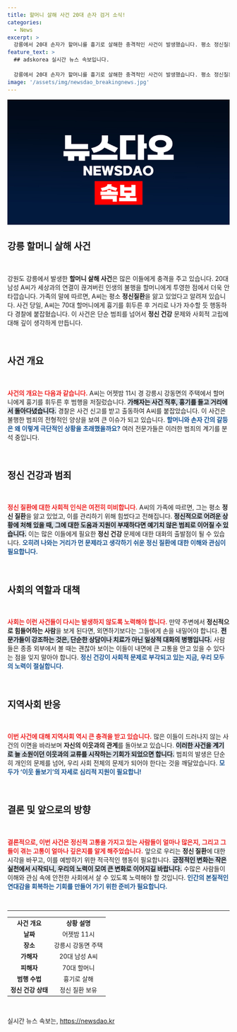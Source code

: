 ```yaml
---
title: 할머니 살해 사건 20대 손자 검거 소식!
categories:
  - News
excerpt: >
  강릉에서 20대 손자가 할머니를 흉기로 살해한 충격적인 사건이 발생했습니다. 평소 정신질환을 앓던 A 씨의 범행 경위가 주목받고 있습니다. 진실을 밝혀줄 사건의 이면, 당신은 어떤 생각을 갖고 있나요?
feature_text: >
  ## adskorea 실시간 뉴스 속보입니다.

  강릉에서 20대 손자가 할머니를 흉기로 살해한 충격적인 사건이 발생했습니다. 평소 정신질환을 앓던 A 씨의 범행 경위가 주목받고 있습니다. 진실을 밝혀줄 사건의 이면, 당신은 어떤 생각을 갖고 있나요?
image: '/assets/img/newsdao_breakingnews.jpg'
---
```


<p><img src="/assets/img/newsdao_breakingnews.jpg" alt="adskorea 속보" /></p>

<h2 data-ke-size="size26">강릉 할머니 살해 사건</h2>

<p data-ke-size="size16">&nbsp;</p>

<p data-ke-size="size16">강원도 강릉에서 발생한 <b>할머니 살해 사건</b>은 많은 이들에게 충격을 주고 있습니다. 20대 남성 A씨가 세상과의 연결이 끊겨버린 인생의 불행을 할머니에게 투영한 점에서 더욱 안타깝습니다. 가족의 말에 따르면, A씨는 평소 <b>정신질환</b>을 앓고 있었다고 알려져 있습니다. 사건 당일, A씨는 70대 할머니에게 흉기를 휘두른 후 거리로 나가 자수할 듯 행동하다 경찰에 붙잡혔습니다. 이 사건은 단순 범죄를 넘어서 <b>정신 건강</b> 문제와 사회적 고립에 대해 깊이 생각하게 만듭니다.</p>

<p data-ke-size="size16">&nbsp;</p>

<h2 data-ke-size="size26">사건 개요</h2>

<p data-ke-size="size16">&nbsp;</p>

<p><b><span style="color: #ee2323;">사건의 개요는 다음과 같습니다.</span></b> A씨는 어젯밤 11시 경 강릉시 강동면의 주택에서 할머니에게 흉기를 휘두른 후 범행을 저질렀습니다. <b><span style="background-color: #21538527;">가해자는 사건 직후, 흉기를 들고 거리에서 돌아다녔습니다.</span></b> 경찰은 사건 신고를 받고 출동하여 A씨를 붙잡았습니다. 이 사건은 불행한 범죄의 전형적인 양상을 보여 큰 이슈가 되고 있습니다. <b><span style="color: #1a5490;">할머니와 손자 간의 갈등은 왜 이렇게 극단적인 상황을 초래했을까요?</span></b> 여러 전문가들은 이러한 범죄의 계기를 분석 중입니다.</p>

<p data-ke-size="size16">&nbsp;</p>

<h2 data-ke-size="size26">정신 건강과 범죄</h2>

<p data-ke-size="size16">&nbsp;</p>

<p><b><span style="color: #ee2323;">정신 질환에 대한 사회적 인식은 여전히 미비합니다.</span></b> A씨의 가족에 따르면, 그는 평소 <b>정신 질환</b>을 앓고 있었고, 이를 관리하기 위해 힘썼다고 전해집니다. <b><span style="background-color: #21538527;">정신적으로 어려운 상황에 처해 있을 때, 그에 대한 도움과 지원이 부재하다면 예기치 않은 범죄로 이어질 수 있습니다.</span></b> 이는 많은 이들에게 필요한 <b>정신 건강</b> 문제에 대한 대화의 출발점이 될 수 있습니다. <b><span style="color: #1a5490;">오히려 나와는 거리가 먼 문제라고 생각하기 쉬운 정신 질환에 대한 이해와 관심이 필요합니다.</span></b></p>

<p data-ke-size="size16">&nbsp;</p>

<h2 data-ke-size="size26">사회의 역할과 대책</h2>

<p data-ke-size="size16">&nbsp;</p>

<p><b><span style="color: #ee2323;">사회는 이런 사건들이 다시는 발생하지 않도록 노력해야 합니다.</span></b> 만약 주변에서 <b>정신적으로 힘들어하는 사람</b>을 보게 된다면, 외면하기보다는 그들에게 손을 내밀어야 합니다. <b><span style="background-color: #21538527;">전문가들이 강조하는 것은, 단순한 상담이나 치료가 아닌 일상적 대화의 병행입니다.</span></b> 사람들은 종종 외부에서 볼 때는 괜찮아 보이는 이들이 내면에 큰 고통을 안고 있을 수 있다는 점을 잊지 말아야 합니다. <b><span style="color: #1a5490;">정신 건강이 사회적 문제로 부각되고 있는 지금, 우리 모두의 노력이 절실합니다.</span></b></p>

<p data-ke-size="size16">&nbsp;</p>

<h2 data-ke-size="size26">지역사회 반응</h2>

<p data-ke-size="size16">&nbsp;</p>

<p><b><span style="color: #ee2323;">이번 사건에 대해 지역사회 역시 큰 충격을 받고 있습니다.</span></b> 많은 이들이 드러나지 않는 사건의 이면을 바라보며 <b>자신의 이웃과의 관계</b>를 돌아보고 있습니다. <b><span style="background-color: #21538527;">이러한 사건을 계기로 늘 소원이던 이웃과의 교류를 시작하는 기회가 되었으면 합니다.</span></b> 범죄의 발생은 단순히 개인의 문제를 넘어, 우리 사회 전체의 문제가 되어야 한다는 것을 깨달았습니다. <b><span style="color: #1a5490;">모두가 ‘이웃 돌보기’의 자세로 심리적 지원이 필요합니!</span></b></p>

<p data-ke-size="size16">&nbsp;</p>

<h2 data-ke-size="size26">결론 및 앞으로의 방향</h2>

<p data-ke-size="size16">&nbsp;</p>

<p><b><span style="color: #ee2323;">결론적으로, 이번 사건은 정신적 고통을 가지고 있는 사람들이 얼마나 많은지, 그리고 그들이 겪는 고통이 얼마나 깊은지를 알게 해주었습니다.</span></b> 앞으로 우리는 <b>정신 질환</b>에 대한 시각을 바꾸고, 이를 예방하기 위한 적극적인 행동이 필요합니다. <b><span style="background-color: #21538527;">긍정적인 변화는 작은 실천에서 시작되니, 우리의 노력이 모여 큰 변화로 이어지길 바랍니다.</span></b> 수많은 사람들이 이해와 관심 속에 안전한 사회에서 살 수 있도록 노력해야 할 것입니다. <b><span style="color: #1a5490;">인간의 본질적인 연대감을 회복하는 기회를 만들어 가기 위한 준비가 필요합니다.</span></b></p>

<p data-ke-size="size16">&nbsp;</p>

<hr />

<table style="width: 100%;">
    <tr>
        <td style="text-align: center; height: 17px;"><b>사건 개요</b></td>
        <td style="text-align: center; height: 17px;"><b>상황 설명</b></td>
    </tr>
    <tr>
        <td style="text-align: center; height: 17px;"><b>날짜</b></td>
        <td style="text-align: center; height: 17px;">어젯밤 11시</td>
    </tr>
    <tr>
        <td style="text-align: center; height: 17px;"><b>장소</b></td>
        <td style="text-align: center; height: 17px;">강릉시 강동면 주택</td>
    </tr>
    <tr>
        <td style="text-align: center; height: 17px;"><b>가해자</b></td>
        <td style="text-align: center; height: 17px;">20대 남성 A씨</td>
    </tr>
    <tr>
        <td style="text-align: center; height: 17px;"><b>피해자</b></td>
        <td style="text-align: center; height: 17px;">70대 할머니</td>
    </tr>
    <tr>
        <td style="text-align: center; height: 17px;"><b>범행 수법</b></td>
        <td style="text-align: center; height: 17px;">흉기로 살해</td>
    </tr>
    <tr>
        <td style="text-align: center; height: 17px;"><b>정신 건강 상태</b></td>
        <td style="text-align: center; height: 17px;">정신 질환 보유</td>
    </tr>
</table>

<p data-ke-size="size16">&nbsp;</p>
실시간 뉴스 속보는, <a href="https://newsdao.kr" rel="dofollow">https://newsdao.kr</a>


